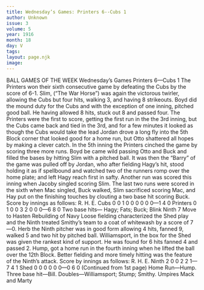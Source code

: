 ```yaml
---
title: Wednesday’s Games: Printers 6--Cubs 1 
author: Unknown
issue: 3
volume: 5
year: 1916
month: 18
day: V
tags:
layout: page.njk
image:
---
```

BALL GAMES OF THE WEEK    Wednesday’s Games    Printers 6—Cubs 1       The Printers won their sixth consecutive game by defeating the Cubs by the score of 6-1. Slim, (“The War Horse”) was again the victorous twirler, allowing the Cubs but four hits, walking 3, and having 8 strikeouts. Boyd did the mound duty for the Cubs and with the exception of one inning, pitched good ball. He having allowed 8 hits, stuck out 8 and passed four.       The Printers were the first to score, getting the first run in the the 3rd inning, but the Cubs came back and tied in the 3rd, and for a few minutes it looked as though the Cubs would take the lead Jordan drove a long fly into the 5th Block corner that looked good for a home run, but Otto shattered all hopes by making a clever catch.       In the 5th inning the Printers cinched the game by scoring three more runs. Boyd be came wild passing Otto and Buck and filled the bases by hitting Slim with a pitched ball. It was then the “Barry” of the game was pulled off by Jordan, who after fielding Hagy’s hit, stood holding it as if spellbound and watched two of the runners romp over the home plate; and left Hagy reach first in safty. Another run was scored this inning when Jacoby singled scoring Slim.       The last two runs were scored in the sixth when Mac singled, Buck walked, Slim sacrificed scoring Mac, and Hay put on the finishing touches by clouting a two base hit scoring Buck.       Score by innings as follows:    				            R. H. E.   Cubs		0 0 1 0 0 0 0 0 0—1   4  0   Printers	0 1 0 0 3 2 0 0 0—6   8  0      Two base hits— Hagy; Fats; Buck; Blink      Ninth 7 Move to Hasten Rebuilding of Navy       Loose fielding characterized the Shed play and the Ninth treated Smithy’s team to a coat of whitewash by a score of 7—0.      Herb the Ninth pitcher was in good form allowing 4 hits, fanned 9, walked 5 and two hit by pitched ball.       Williamsport, in the box for the Shed was given the rankest kind of support.      He was found for 6 hits fanned 4 and passed 2. Hump, got a home run in the fourth inning when he lifted the ball over the 12th Block.       Better fielding and more timely hitting was the feature of the Ninth’s attack.      Score by innings as follows:   			            R. H. E.   Ninth	2 0 0 2 2 1—7   4  1   Shed		0 0 0 0 0 0—0   6  0      (Continued from 1st page)      Home Run—Hump.   Three base hit—Bill.   Doubles—Williamsport; Stump; Smithy.   Umpires Mack and Marty   
